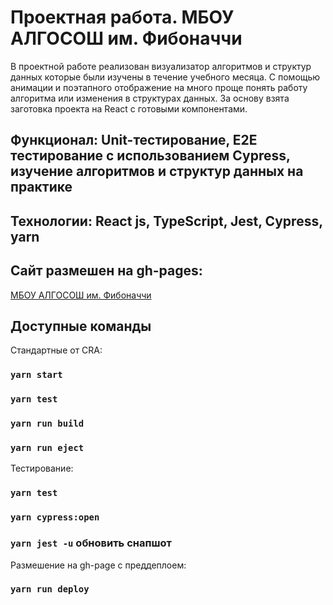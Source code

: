 # Проектная работа. МБОУ АЛГОСОШ им. Фибоначчи
В проектной работе реализован визуализатор алгоритмов и структур данных которые были изучены в течение учебного месяца. С помощью анимации и поэтапного отображение  на много проще понять работу алгоритма или изменения в структурах данных. За основу взята заготовка проекта на React с готовыми компонентами.

## Функционал: Unit-тестирование, E2E тестирование с использованием Cypress,  изучение алгоритмов и структур данных на практике
## Технологии: React js, TypeScript, Jest, Cypress, yarn

## Сайт размешен на gh-pages:
[МБОУ АЛГОСОШ им. Фибоначчи](https://zigfrei.github.io/mesto-gitpage/ "")

## Доступные команды

Стандартные от CRA:
### `yarn start`
### `yarn test`
### `yarn run build`
### `yarn run eject`

Тестирование:
### `yarn test`
### `yarn cypress:open`
### `yarn jest -u` обновить снапшот

Размешение на gh-page с преддеплоем:
### `yarn run deploy`
